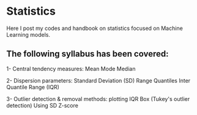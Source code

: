 # Statistics
Here I post my codes and handbook on statistics focused on Machine Learning models.

## The following syllabus has been covered:
1- Central tendency measures:
Mean
Mode
Median

2- Dispersion parameters:
Standard Deviation (SD)
Range
Quantiles
Inter Quantile Range (IQR)

3- Outlier detection & removal methods:
plotting
IQR Box (Tukey's outlier detection)
Using SD
Z-score
